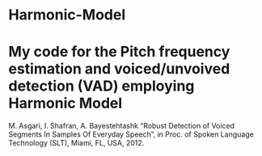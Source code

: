 # Harmonic-Model

# My code for the Pitch frequency estimation and voiced/unvoived detection (VAD) employing Harmonic Model

M. Asgari, I. Shafran, A. Bayestehtashk “Robust Detection of Voiced Segments In Samples Of Everyday Speech”, in Proc. of Spoken Language Technology (SLT), Miami, FL, USA, 2012.


